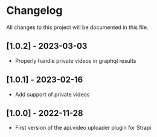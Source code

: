 # Changelog

All changes to this project will be documented in this file.

## [1.0.2] - 2023-03-03
- Properly handle private videos in graphql results
  
## [1.0.1] - 2023-02-16
- Add support of private videos

## [1.0.0] - 2022-11-28
- First version of the api.video uploader plugin for Strapi
